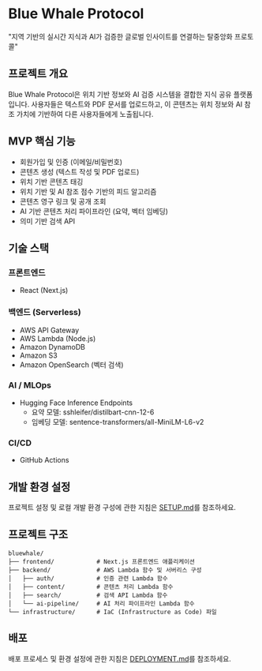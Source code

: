 # Blue Whale Protocol

"지역 기반의 실시간 지식과 AI가 검증한 글로벌 인사이트를 연결하는 탈중앙화 프로토콜"

## 프로젝트 개요

Blue Whale Protocol은 위치 기반 정보와 AI 검증 시스템을 결합한 지식 공유 플랫폼입니다. 사용자들은 텍스트와 PDF 문서를 업로드하고, 이 콘텐츠는 위치 정보와 AI 참조 가치에 기반하여 다른 사용자들에게 노출됩니다.

## MVP 핵심 기능

- 회원가입 및 인증 (이메일/비밀번호)
- 콘텐츠 생성 (텍스트 작성 및 PDF 업로드)
- 위치 기반 콘텐츠 태깅
- 위치 기반 및 AI 참조 점수 기반의 피드 알고리즘
- 콘텐츠 영구 링크 및 공개 조회
- AI 기반 콘텐츠 처리 파이프라인 (요약, 벡터 임베딩)
- 의미 기반 검색 API

## 기술 스택

### 프론트엔드
- React (Next.js)

### 백엔드 (Serverless)
- AWS API Gateway
- AWS Lambda (Node.js)
- Amazon DynamoDB
- Amazon S3
- Amazon OpenSearch (벡터 검색)

### AI / MLOps
- Hugging Face Inference Endpoints
  - 요약 모델: sshleifer/distilbart-cnn-12-6
  - 임베딩 모델: sentence-transformers/all-MiniLM-L6-v2

### CI/CD
- GitHub Actions

## 개발 환경 설정

프로젝트 설정 및 로컬 개발 환경 구성에 관한 지침은 [SETUP.md](./SETUP.md)를 참조하세요.

## 프로젝트 구조

```
bluewhale/
├── frontend/            # Next.js 프론트엔드 애플리케이션
├── backend/             # AWS Lambda 함수 및 서버리스 구성
│   ├── auth/            # 인증 관련 Lambda 함수
│   ├── content/         # 콘텐츠 처리 Lambda 함수
│   ├── search/          # 검색 API Lambda 함수
│   └── ai-pipeline/     # AI 처리 파이프라인 Lambda 함수
└── infrastructure/      # IaC (Infrastructure as Code) 파일
```

## 배포

배포 프로세스 및 환경 설정에 관한 지침은 [DEPLOYMENT.md](./DEPLOYMENT.md)를 참조하세요.

